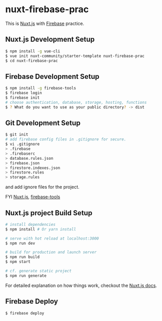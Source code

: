 # nuxt-firebase-prac
This is [Nuxt.js](https://nuxtjs.org/) with [Firebase](https://firebase.google.com/) practice.

## Nuxt.js Development Setup
``` bash
$ npm install -g vue-cli
$ vue init nuxt-community/starter-template nuxt-firebase-prac
$ cd nuxt-firebase-prac
```

## Firebase Development Setup
``` bash
$ npm install -g firebase-tools
$ firebase login
$ firebase init
# choose authentication, database, storage, hosting, functions
$ ? What do you want to use as your public directory? -> dist
```

## Git Development Setup
``` bash
$ git init
# add firebase config files in .gitignore for secure.
$ vi .gitignore
> .firebase
> .firebaserc
> database.rules.json
> firebase.json
> firestore.indexes.json
> firestore.rules
> storage.rules
```
and add ignore files for the project.

FYI
[Nuxt.js](https://github.com/vuetifyjs/nuxt/blob/master/template/.gitignore),
[firebase-tools](https://github.com/firebase/firebase-tools/blob/master/.gitignore)

## Nuxt.js project Build Setup

``` bash
# install dependencies
$ npm install # Or yarn install

# serve with hot reload at localhost:3000
$ npm run dev

# build for production and launch server
$ npm run build
$ npm start

# cf. generate static project
$ npm run generate
```
For detailed explanation on how things work, checkout the [Nuxt.js docs](https://github.com/nuxt/nuxt.js).

## Firebase Deploy

``` bash
$ firebase deploy
```
